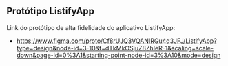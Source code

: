 ## Protótipo ListifyApp

Link do protótipo de alta fidelidade do aplicativo ListifyApp: 
- https://www.figma.com/proto/Cf8rUJQ3VQANIRGu4q3JFJ/ListifyApp?type=design&node-id=3-10&t=dTkMkOSjuZ8ZhIeR-1&scaling=scale-down&page-id=0%3A1&starting-point-node-id=3%3A10&mode=design
